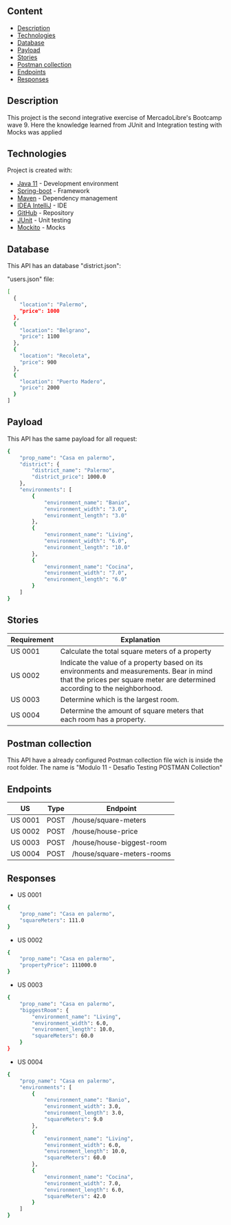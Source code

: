 ## Content
* [Description](#description)
* [Technologies](#technologies)
* [Database](#database)
* [Payload](#payload)
* [Stories](#stories)
* [Postman collection](#Postmancollection)
* [Endpoints](#endpoints)
* [Responses](#responses)


## Description
This project is the second integrative exercise of MercadoLibre's Bootcamp wave 9. Here the knowledge learned from JUnit and Integration testing with Mocks was applied

## Technologies
Project is created with:
- [Java 11](https://www.oracle.com/ar/java/technologies/javase-jdk11-downloads.html) - Development environment
- [Spring-boot](https://spring.io/projects/spring-boot) - Framework
- [Maven](https://maven.apache.org/) - Dependency management
- [IDEA IntelliJ](https://www.jetbrains.com/es-es/idea/) - IDE
- [GitHub](https://github.com/) - Repository
- [JUnit](https://junit.org/junit5/) - Unit testing
- [Mockito](https://site.mockito.org/) - Mocks


## Database
This API has an database "district.json":

"users.json" file:
```sh
[
  {
    "location": "Palermo",
    "price": 1000
  },
  {
    "location": "Belgrano",
    "price": 1100
  },
  {
    "location": "Recoleta",
    "price": 900
  },
  {
    "location": "Puerto Madero",
    "price": 2000
  }
]
```
## Payload
This API has the same payload for all request:
```sh
{
    "prop_name": "Casa en palermo",
    "district": {
        "district_name": "Palermo",
        "district_price": 1000.0
    },
    "environments": [
        {
            "environment_name": "Banio",
            "environment_width": "3.0",
            "environment_length": "3.0"
        },
        {
            "environment_name": "Living",
            "environment_width": "6.0",
            "environment_length": "10.0"
        },
        {
            "environment_name": "Cocina",
            "environment_width": "7.0",
            "environment_length": "6.0"
        }
    ]
}
```

## Stories
| Requirement | Explanation |
| ------ | ------ |
| US 0001 | Calculate the total square meters of a property |
| US 0002 | Indicate the value of a property based on its environments and measurements. Bear in mind that the prices per square meter are determined according to the neighborhood. |
| US 0003 | Determine which is the largest room. |
| US 0004 | Determine the amount of square meters that each room has a property. |

## Postman collection
This API have a already configured Postman collection file wich is inside the root folder. The name is "Modulo 11 - Desafio Testing POSTMAN Collection"

## Endpoints
| US | Type | Endpoint |
| ------ | ------ | ------ |
| US 0001 | POST | /house/square-meters |
| US 0002 | POST | /house/house-price |
| US 0003 | POST | /house/house-biggest-room |
| US 0004 | POST | /house/square-meters-rooms |

## Responses
- US 0001
```sh
{
    "prop_name": "Casa en palermo",
    "squareMeters": 111.0
}
```

- US 0002
```sh
{
    "prop_name": "Casa en palermo",
    "propertyPrice": 111000.0
}
```

- US 0003
```sh
{
    "prop_name": "Casa en palermo",
    "biggestRoom": {
        "environment_name": "Living",
        "environment_width": 6.0,
        "environment_length": 10.0,
        "squareMeters": 60.0
    }
}
```

- US 0004
```sh
{
    "prop_name": "Casa en palermo",
    "environments": [
        {
            "environment_name": "Banio",
            "environment_width": 3.0,
            "environment_length": 3.0,
            "squareMeters": 9.0
        },
        {
            "environment_name": "Living",
            "environment_width": 6.0,
            "environment_length": 10.0,
            "squareMeters": 60.0
        },
        {
            "environment_name": "Cocina",
            "environment_width": 7.0,
            "environment_length": 6.0,
            "squareMeters": 42.0
        }
    ]
}
```
